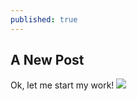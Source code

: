 ```yaml
---
published: true
---
```


## A New Post

Ok, let me start my work!
![]({{site.baseurl}}//images/mycat.jpg)
